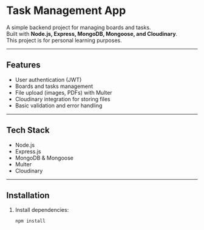 # Task Management App

A simple backend project for managing boards and tasks.  
Built with **Node.js, Express, MongoDB, Mongoose, and Cloudinary**.  
This project is for personal learning purposes.

---

## Features
- User authentication (JWT)
- Boards and tasks management
- File upload (images, PDFs) with Multer
- Cloudinary integration for storing files
- Basic validation and error handling

---

## Tech Stack
- Node.js
- Express.js
- MongoDB & Mongoose
- Multer
- Cloudinary

---

## Installation

1. Install dependencies:
   ```bash
   npm install
